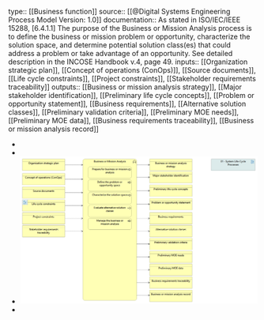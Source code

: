 type:: [[Business function]]
source:: [[@Digital Systems Engineering Process Model Version: 1.0]]
documentation:: As stated in ISO/IEC/IEEE 15288, [6.4.1.1] The purpose of the Business or Mission Analysis process is to define the business or mission problem or opportunity, characterize the solution space, and determine potential solution class(es) that could address a problem or take advantage of an opportunity.  See detailed description in the INCOSE Handbook v.4, page 49.
inputs:: [[Organization strategic plan]], [[Concept of operations (ConOps)]], [[Source documents]], [[Life cycle constraints]], [[Project constraints]], [[Stakeholder requirements traceability]]
outputs:: [[Business or mission analysis strategy]], [[Major stakeholder identification]], [[Preliminary life cycle concepts]], [[Problem or opportunity statement]], [[Business requirements]], [[Alternative solution classes]], [[Preliminary validation criteria]], [[Preliminary MOE needs]], [[Preliminary MOE data]], [[Business requirements traceability]], [[Business or mission analysis record]]

-
-
- ![image.png](../assets/image_1689421492400_0.png)
-